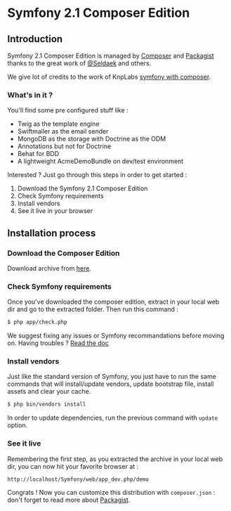 Symfony 2.1 Composer Edition
============================

## Introduction

Symfony 2.1 Composer Edition is managed by [Composer](http://getcomposer.org/)
and [Packagist](http://packagist.org/) thanks to the great work of [@Seldaek](https://github.com/Seldaek) and others.

We give lot of credits to the work of KnpLabs [symfony with composer](https://github.com/KnpLabs/symfony-with-composer).

### What's in it ?

You'll find some pre configured stuff like :

* Twig as the template engine
* Swiftmailer as the email sender
* MongoDB as the storage with Doctrine as the ODM
* Annotations but not for Doctrine
* Behat for BDD
* A lightweight AcmeDemoBundle on dev/test environment

Interested ? Just go through this steps in order to get started :

1. Download the Symfony 2.1 Composer Edition
2. Check Symfony requirements
3. Install vendors
4. See it live in your browser

## Installation process

### Download the Composer Edition

Download archive from [here](https://github.com/Plemi/symfony-composer-edition/zipball/master).

### Check Symfony requirements

Once you've downloaded the composer edition, extract in your local web dir and go to the extracted folder. Then run this command :

``` bash
$ php app/check.php
```

We suggest fixing any issues or Symfony recommandations before moving on.
Having troubles ? [Read the doc](http://symfony.com/doc/current/book/installation.html#configuration-and-setup)

### Install vendors

Just like the standard version of Symfony, you just have to run the same commands that will install/update vendors, update bootstrap file, install assets and clear your cache.

``` bash
$ php bin/vendors install
```

In order to update dependencies, run the previous command with ```update``` option.

### See it live

Remembering the first step, as you extracted the archive in your local web dir, you can now hit your favorite browser at :

```
http://localhost/Symfony/web/app_dev.php/demo
```

Congrats !
Now you can customize this distribution with ```composer.json``` : don't forget to read more about [Packagist](http://packagist.org/).
